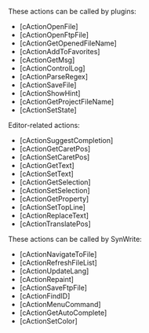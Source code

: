 These actions can be called by plugins:

- [cActionOpenFile]
- [cActionOpenFtpFile]
- [cActionGetOpenedFileName]
- [cActionAddToFavorites]
- [cActionGetMsg]
- [cActionControlLog]
- [cActionParseRegex] 
- [cActionSaveFile]
- [cActionShowHint]
- [cActionGetProjectFileName]
- [cActionSetState]

Editor-related actions:

- [cActionSuggestCompletion] 
- [cActionGetCaretPos] 
- [cActionSetCaretPos] 
- [cActionGetText]
- [cActionSetText]
- [cActionGetSelection]
- [cActionSetSelection]
- [cActionGetProperty]
- [cActionSetTopLine]
- [cActionReplaceText]
- [cActionTranslatePos]

These actions can be called by SynWrite:

- [cActionNavigateToFile]
- [cActionRefreshFileList]
- [cActionUpdateLang]
- [cActionRepaint]
- [cActionSaveFtpFile]
- [cActionFindID] 
- [cActionMenuCommand]
- [cActionGetAutoComplete]
- [cActionSetColor]
